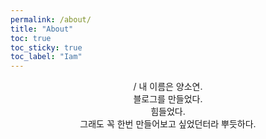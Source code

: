 ```yaml
---
permalink: /about/
title: "About"
toc: true
toc_sticky: true
toc_label: "Iam"
---
```


<center>/
내 이름은 양소연.</br>
블로그를 만들었다.</br>
힘들었다.</br>
그래도 꼭 한번 만들어보고 싶었던터라 뿌듯하다.
 
</center>